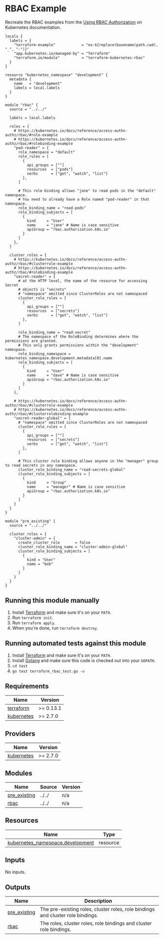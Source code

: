 <!-- BEGINNING OF PRE-COMMIT-TERRAFORM DOCS HOOK -->


# RBAC Example

Recreate the RBAC examples from the [Using RBAC Authorization](https://kubernetes.io/docs/reference/access-authn-authz/rbac/) on Kubernetes documentation.

```hcl
locals {
  labels = {
    "terraform-example"            = "ex-${replace(basename(path.cwd), "_", "-")}"
    "app.kubernetes.io/managed-by" = "Terraform"
    "terraform.io/module"          = "terraform-kubernetes-rbac"
  }
}

resource "kubernetes_namespace" "development" {
  metadata {
    name   = "development"
    labels = local.labels
  }
}

module "rbac" {
  source = "../../"

  labels = local.labels

  roles = {
    # https://kubernetes.io/docs/reference/access-authn-authz/rbac/#role-example
    # https://kubernetes.io/docs/reference/access-authn-authz/rbac/#rolebinding-example
    "pod-reader" = {
      role_namespace = "default"
      role_rules = [
        {
          api_groups = [""]
          resources  = ["pods"]
          verbs      = ["get", "watch", "list"]
        },
      ]

      # This role binding allows "jane" to read pods in the "default" namespace.
      # You need to already have a Role named "pod-reader" in that namespace.
      role_binding_name = "read-pods"
      role_binding_subjects = [
        {
          kind     = "User"
          name     = "jane" # Name is case sensitive
          apiGroup = "rbac.authorization.k8s.io"
        }
      ]
    },
  }

  cluster_roles = {
    # https://kubernetes.io/docs/reference/access-authn-authz/rbac/#clusterrole-example
    # https://kubernetes.io/docs/reference/access-authn-authz/rbac/#rolebinding-example
    "secret-reader" = {
      # at the HTTP level, the name of the resource for accessing Secret
      # objects is "secrets"
      # "namespace" omitted since ClusterRoles are not namespaced
      cluster_role_rules = [
        {
          api_groups = [""]
          resources  = ["secrets"]
          verbs      = ["get", "watch", "list"]
        },
      ]

      role_binding_name = "read-secret"
      # The namespace of the RoleBinding determines where the permissions are granted.
      # This only grants permissions within the "development" namespace.
      role_binding_namespace = kubernetes_namespace.development.metadata[0].name
      role_binding_subjects = [
        {
          kind     = "User"
          name     = "dave" # Name is case sensitive
          apiGroup = "rbac.authorization.k8s.io"
        }
      ]
    },

    # https://kubernetes.io/docs/reference/access-authn-authz/rbac/#clusterrole-example
    # https://kubernetes.io/docs/reference/access-authn-authz/rbac/#clusterrolebinding-example
    "secret-reader-global" = {
      # "namespace" omitted since ClusterRoles are not namespaced
      cluster_role_rules = [
        {
          api_groups = [""]
          resources  = ["secrets"]
          verbs      = ["get", "watch", "list"]
        },
      ]

      # This cluster role binding allows anyone in the "manager" group to read secrets in any namespace.
      cluster_role_binding_name = "read-secrets-global"
      cluster_role_binding_subjects = [
        {
          kind     = "Group"
          name     = "manager" # Name is case sensitive
          apiGroup = "rbac.authorization.k8s.io"
        }
      ]
    }
  }
}

module "pre_existing" {
  source = "../../"

  cluster_roles = {
    "cluster-admin" = {
      create_cluster_role       = false
      cluster_role_binding_name = "cluster-admin-global"
      cluster_role_binding_subjects = [
        {
          kind = "User"
          name = "bob"
        }
      ]
    }
  }
}
```

## Running this module manually

1. Install [Terraform](https://www.terraform.io/) and make sure it's on your `PATH`.
1. Run `terraform init`.
1. Run `terraform apply`.
1. When you're done, run `terraform destroy`.

## Running automated tests against this module

1. Install [Terraform](https://www.terraform.io/) and make sure it's on your `PATH`.
1. Install [Golang](https://golang.org/) and make sure this code is checked out into your `GOPATH`.
1. `cd test`
1. `go test terraform_rbac_test.go -v`

## Requirements

| Name | Version |
|------|---------|
| <a name="requirement_terraform"></a> [terraform](#requirement\_terraform) | >= 0.13.1 |
| <a name="requirement_kubernetes"></a> [kubernetes](#requirement\_kubernetes) | >= 2.7.0 |

## Providers

| Name | Version |
|------|---------|
| <a name="provider_kubernetes"></a> [kubernetes](#provider\_kubernetes) | >= 2.7.0 |

## Modules

| Name | Source | Version |
|------|--------|---------|
| <a name="module_pre_existing"></a> [pre\_existing](#module\_pre\_existing) | ../../ | n/a |
| <a name="module_rbac"></a> [rbac](#module\_rbac) | ../../ | n/a |

## Resources

| Name | Type |
|------|------|
| [kubernetes_namespace.development](https://registry.terraform.io/providers/hashicorp/kubernetes/latest/docs/resources/namespace) | resource |

## Inputs

No inputs.

## Outputs

| Name | Description |
|------|-------------|
| <a name="output_pre_existing"></a> [pre\_existing](#output\_pre\_existing) | The pre-existing roles, cluster roles, role bindings and cluster role bindings. |
| <a name="output_rbac"></a> [rbac](#output\_rbac) | The roles, cluster roles, role bindings and cluster role bindings. |
<!-- END OF PRE-COMMIT-TERRAFORM DOCS HOOK -->

